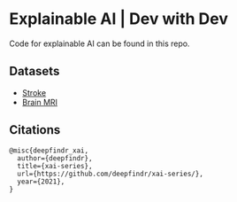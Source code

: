 # Explainable AI | Dev with Dev

Code for explainable AI can be found in this repo.

## Datasets

* [Stroke](https://www.kaggle.com/datasets/fedesoriano/stroke-prediction-dataset)
* [Brain MRI](https://www.kaggle.com/datasets/navoneel/brain-mri-images-for-brain-tumor-detection)

## Citations
```
@misc{deepfindr_xai,
  author={deepfindr},
  title={xai-series},
  url={https://github.com/deepfindr/xai-series/},
  year={2021},
}
```